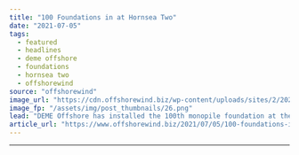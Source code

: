 ```yaml
---
title: "100 Foundations in at Hornsea Two"
date: "2021-07-05"
tags: 
  - featured
  - headlines
  - deme offshore
  - foundations
  - hornsea two
  - offshorewind
source: "offshorewind"
image_url: "https://cdn.offshorewind.biz/wp-content/uploads/sites/2/2021/07/05101003/100-Foundations-in-at-Hornsea-Two.png"
image_fp: "/assets/img/post_thumbnails/26.png"
lead: "DEME Offshore has installed the 100th monopile foundation at the 165-turbine Hornsea Two wind"
article_url: "https://www.offshorewind.biz/2021/07/05/100-foundations-in-at-hornsea-two/"
---
```


---
